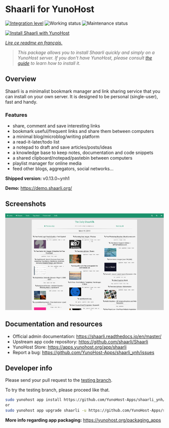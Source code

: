 <!--
N.B.: This README was automatically generated by https://github.com/YunoHost/apps/tree/master/tools/readme_generator
It shall NOT be edited by hand.
-->

# Shaarli for YunoHost

[![Integration level](https://dash.yunohost.org/integration/shaarli.svg)](https://dash.yunohost.org/appci/app/shaarli) ![Working status](https://ci-apps.yunohost.org/ci/badges/shaarli.status.svg) ![Maintenance status](https://ci-apps.yunohost.org/ci/badges/shaarli.maintain.svg)

[![Install Shaarli with YunoHost](https://install-app.yunohost.org/install-with-yunohost.svg)](https://install-app.yunohost.org/?app=shaarli)

*[Lire ce readme en français.](./README_fr.md)*

> *This package allows you to install Shaarli quickly and simply on a YunoHost server.
If you don't have YunoHost, please consult [the guide](https://yunohost.org/#/install) to learn how to install it.*

## Overview

Shaarli is a minimalist bookmark manager and link sharing service that you can install on your own server. It is designed to be personal (single-user), fast and handy.

### Features

- share, comment and save interesting links
- bookmark useful/frequent links and share them between computers
- a minimal blog/microblog/writing platform
- a read-it-later/todo list
- a notepad to draft and save articles/posts/ideas
- a knowledge base to keep notes, documentation and code snippets
- a shared clipboard/notepad/pastebin between computers
- playlist manager for online media
- feed other blogs, aggregators, social networks...


**Shipped version:** v0.13.0~ynh1

**Demo:** https://demo.shaarli.org/

## Screenshots

![Screenshot of Shaarli](./doc/screenshots/27wYsbC.png)

## Documentation and resources

* Official admin documentation: <https://shaarli.readthedocs.io/en/master/>
* Upstream app code repository: <https://github.com/shaarli/Shaarli>
* YunoHost Store: <https://apps.yunohost.org/app/shaarli>
* Report a bug: <https://github.com/YunoHost-Apps/shaarli_ynh/issues>

## Developer info

Please send your pull request to the [testing branch](https://github.com/YunoHost-Apps/shaarli_ynh/tree/testing).

To try the testing branch, please proceed like that.

``` bash
sudo yunohost app install https://github.com/YunoHost-Apps/shaarli_ynh/tree/testing --debug
or
sudo yunohost app upgrade shaarli -u https://github.com/YunoHost-Apps/shaarli_ynh/tree/testing --debug
```

**More info regarding app packaging:** <https://yunohost.org/packaging_apps>
